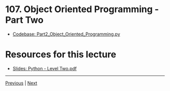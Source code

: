 # 107. Object Oriented Programming - Part Two

-   [Codebase: Part2_Object_Oriented_Programming.py](../../codebase/python-django/Python_Level_Two/Part2_Object_Oriented_Programming.py)

#  Resources for this lecture


-   [Slides: Python - Level Two.pdf](https://python-ds.s3.us-west-1.amazonaws.com/Python-and-Django-Full-Stack-Web-Developer-Bootcamp/Resources/Python+-+Level+Two.pdf)


---

[Previous](./106_Object-Oriented-Programming-Part-One.md) | [Next](./108_Object-Oriented-Programming-Part-Three.md)
